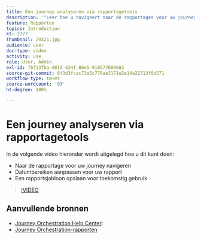 ```yaml
---
title: Een journey analyseren via rapportagetools
description: '"Leer hoe u navigeert naar de rapportages voor uw journey, hoe u datumbereiken voor uw rapport aanpast en hoe u een rapportagesjabloon voor toekomstig gebruik opslaat."'
feature: Rapporten
topics: Introduction
kt: 2777
thumbnail: 29321.jpg
audience: user
doc-type: video
activity: use
role: User, Admin
exl-id: f6f13fba-d815-424f-86e5-918577609882
source-git-commit: 6f3d3fcac73e5c770ae3171e2e14a22713f0d571
workflow-type: tm+mt
source-wordcount: '93'
ht-degree: 100%

---
```


# Een journey analyseren via rapportagetools

In de volgende video hieronder wordt uitgelegd hoe u dit kunt doen:

* Naar de rapportage voor uw journey navigeren
* Datumbereiken aanpassen voor uw rapport
* Een rapportsjabloon opslaan voor toekomstig gebruik

>[!VIDEO](https://video.tv.adobe.com/v/29321?quality=12)

## Aanvullende bronnen

* [Journey Orchestration Help Center](https://docs.adobe.com/content/help/nl-NL/journeys/using/journey-orchestration-home.html):
* [Journey Orchestration-rapporten](https://docs.adobe.com/content/help/nl-NL/journeys/using/journey-reports/about-journey-reports.html)
